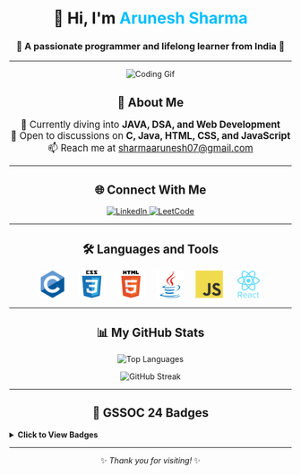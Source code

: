 <h1 align="center">👋 Hi, I'm <span style="color:#00BFFF">Arunesh Sharma</span></h1>
<h3 align="center">🌟 A passionate programmer and lifelong learner from India 🌟</h3>

---

<p align="center">
  <img src="https://media.giphy.com/media/qgQUggAC3Pfv687qPC/giphy.gif" alt="Coding Gif" width="300" />
</p>

<h2 align="center">🚀 About Me</h2>
<ul align="center" style="list-style-type:none; font-size:1.2em; margin: 0; padding: 0;">
  <li>🌱 Currently diving into <strong>JAVA, DSA, and Web Development</strong></li>
  <li>💬 Open to discussions on <strong>C, Java, HTML, CSS, and JavaScript</strong></li>
  <li>📫 Reach me at <a href="mailto:sharmaarunesh07@gmail.com">sharmaarunesh07@gmail.com</a></li>
</ul>

---

<h2 align="center">🌐 Connect With Me</h2>
<p align="center">
  <a href="https://www.linkedin.com/in/arunesh-sharma-96b74632a" target="_blank">
    <img src="https://img.shields.io/badge/LinkedIn-0077B5?style=for-the-badge&logo=linkedin&logoColor=white" alt="LinkedIn" />
  </a>
  <a href="https://www.leetcode.com/sharmaarunesh07" target="_blank">
    <img src="https://img.shields.io/badge/LeetCode-FFA116?style=for-the-badge&logo=leetcode&logoColor=white" alt="LeetCode" />
  </a>
</p>

---

<h2 align="center">🛠️ Languages and Tools</h2>
<p align="center" style="display: flex; justify-content: center; flex-wrap: wrap; gap: 20px;">
  <a href="https://www.cprogramming.com/" target="_blank">
    <img src="https://raw.githubusercontent.com/devicons/devicon/master/icons/c/c-original.svg" alt="C" width="50" height="50" />
  </a>
  <a href="https://www.w3schools.com/css/" target="_blank">
    <img src="https://raw.githubusercontent.com/devicons/devicon/master/icons/css3/css3-original-wordmark.svg" alt="CSS" width="50" height="50" />
  </a>
  <a href="https://www.w3.org/html/" target="_blank">
    <img src="https://raw.githubusercontent.com/devicons/devicon/master/icons/html5/html5-original-wordmark.svg" alt="HTML" width="50" height="50" />
  </a>
  <a href="https://www.java.com" target="_blank">
    <img src="https://raw.githubusercontent.com/devicons/devicon/master/icons/java/java-original.svg" alt="Java" width="50" height="50" />
  </a>
  <a href="https://developer.mozilla.org/en-US/docs/Web/JavaScript" target="_blank">
    <img src="https://raw.githubusercontent.com/devicons/devicon/master/icons/javascript/javascript-original.svg" alt="JavaScript" width="50" height="50" />
  </a>
  <a href="https://reactjs.org/" target="_blank">
    <img src="https://raw.githubusercontent.com/devicons/devicon/master/icons/react/react-original-wordmark.svg" alt="React" width="50" height="50" />
  </a>
</p>

---

<h2 align="center">📊 My GitHub Stats</h2>
<p align="center">
  <img src="https://github-readme-stats.vercel.app/api/top-langs?username=arunesh2004&show_icons=true&locale=en&layout=compact&theme=radical" alt="Top Languages" />
</p>
<p align="center">
  <img src="https://github-readme-streak-stats.herokuapp.com/?user=arunesh2004&theme=radical" alt="GitHub Streak" />
</p>

---

<h2 align="center">🏅 GSSOC 24 Badges</h2>
<details>
  <summary><strong>Click to View Badges</strong></summary>
  <p align="center" style="display:flex; flex-wrap:wrap; gap:15px;">
    <img src="https://raw.githubusercontent.com/GSSoC24/Postman-Challenge/main/docs/assets/Postman%20White.png" width="90" height="90" alt="Badge" />
    <img src="https://raw.githubusercontent.com/GSSoC24/Postman-Challenge/main/docs/assets/1.png" width="90" height="90" alt="Badge" />
    <img src="https://raw.githubusercontent.com/GSSoC24/Postman-Challenge/main/docs/assets/2.png" width="90" height="90" alt="Badge" />
    <img src="https://raw.githubusercontent.com/GSSoC24/Postman-Challenge/main/docs/assets/3.png" width="90" height="90" alt="Badge" />
    <img src="https://raw.githubusercontent.com/GSSoC24/Postman-Challenge/main/docs/assets/4.png" width="90" height="90" alt="Badge" />
    <img src="https://raw.githubusercontent.com/GSSoC24/Postman-Challenge/main/docs/assets/5.png" width="90" height="90" alt="Badge" />
    <img src="https://raw.githubusercontent.com/GSSoC24/Postman-Challenge/main/docs/assets/6.png" width="90" height="90" alt="Badge" />
    <img src="https://raw.githubusercontent.com/GSSoC24/Postman-Challenge/main/docs/assets/7.png" width="90" height="90" alt="Badge" />
    <img src="https://raw.githubusercontent.com/GSSoC24/Postman-Challenge/main/docs/assets/8.png" width="90" height="90" alt="Badge" />
    <img src="https://raw.githubusercontent.com/GSSoC24/Contributor/refs/heads/main/assets/Code%20Luminary.png" width="90" height="90" alt="Badge" />
    <img src="https://raw.githubusercontent.com/GSSoC24/Contributor/refs/heads/main/assets/Git%20Explorer.png" width="90" height="90" alt="Badge" />
    <img src="https://raw.githubusercontent.com/GSSoC24/Contributor/refs/heads/main/assets/Pull%20Expert.png" width="90" height="90" alt="Badge" />
  </p>
</details>

---

<p align="center">✨ <i>Thank you for visiting!</i> ✨</p>
